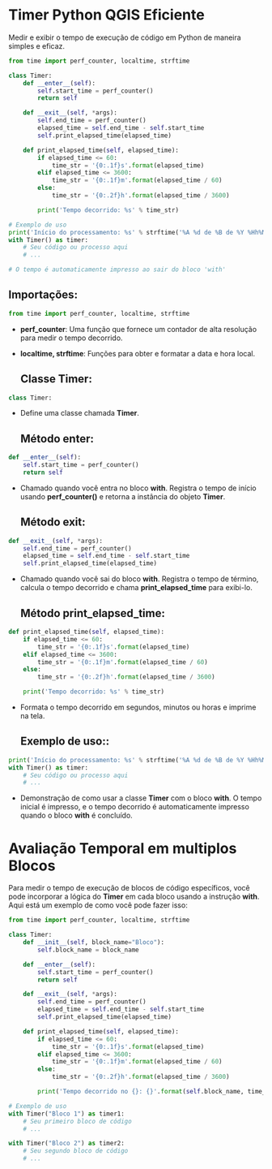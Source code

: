 # Timer Python QGIS Eficiente 
Medir e exibir o tempo de execução de código em Python de maneira simples e eficaz.
```py
from time import perf_counter, localtime, strftime

class Timer:
    def __enter__(self):
        self.start_time = perf_counter()
        return self

    def __exit__(self, *args):
        self.end_time = perf_counter()
        elapsed_time = self.end_time - self.start_time
        self.print_elapsed_time(elapsed_time)

    def print_elapsed_time(self, elapsed_time):
        if elapsed_time <= 60:
            time_str = '{0:.1f}s'.format(elapsed_time)
        elif elapsed_time <= 3600:
            time_str = '{0:.1f}m'.format(elapsed_time / 60)
        else:
            time_str = '{0:.2f}h'.format(elapsed_time / 3600)

        print('Tempo decorrido: %s' % time_str)

# Exemplo de uso
print('Início do processamento: %s' % strftime('%A %d de %B de %Y %Hh%Mmin%Sseg %Z', localtime()))
with Timer() as timer:
    # Seu código ou processo aqui
    # ...

# O tempo é automaticamente impresso ao sair do bloco 'with'
```
## Importações:
```py
from time import perf_counter, localtime, strftime
```
+ **perf_counter**: Uma função que fornece um contador de alta resolução para medir o tempo decorrido.
+ **localtime, strftime**: Funções para obter e formatar a data e hora local.

  ## Classe Timer:
```py
class Timer:
```
+ Define uma classe chamada **Timer**.

  ## Método **__enter__**:
```py
def __enter__(self):
    self.start_time = perf_counter()
    return self
```
+ Chamado quando você entra no bloco **with**. Registra o tempo de início usando **perf_counter()** e retorna a instância do objeto **Timer**.

  ## Método **__exit__**:
```py
def __exit__(self, *args):
    self.end_time = perf_counter()
    elapsed_time = self.end_time - self.start_time
    self.print_elapsed_time(elapsed_time)
```
+ Chamado quando você sai do bloco **with**. Registra o tempo de término, calcula o tempo decorrido e chama **print_elapsed_time** para exibi-lo.

  ## Método **print_elapsed_time**:
```py
def print_elapsed_time(self, elapsed_time):
    if elapsed_time <= 60:
        time_str = '{0:.1f}s'.format(elapsed_time)
    elif elapsed_time <= 3600:
        time_str = '{0:.1f}m'.format(elapsed_time / 60)
    else:
        time_str = '{0:.2f}h'.format(elapsed_time / 3600)

    print('Tempo decorrido: %s' % time_str)
```
+ Formata o tempo decorrido em segundos, minutos ou horas e imprime na tela.

  ## Exemplo de uso::
```py
print('Início do processamento: %s' % strftime('%A %d de %B de %Y %Hh%Mmin%Sseg %Z', localtime()))
with Timer() as timer:
    # Seu código ou processo aqui
    # ...
```
+ Demonstração de como usar a classe **Timer** com o bloco **with**. O tempo inicial é impresso, e o tempo decorrido é automaticamente impresso quando o bloco **with** é concluído.

# Avaliação Temporal em multiplos Blocos 

Para medir o tempo de execução de blocos de código específicos, você pode incorporar a lógica do **Timer** em cada bloco usando a instrução **with**. Aqui está um exemplo de como você pode fazer isso:

```py
from time import perf_counter, localtime, strftime

class Timer:
    def __init__(self, block_name="Bloco"):
        self.block_name = block_name

    def __enter__(self):
        self.start_time = perf_counter()
        return self

    def __exit__(self, *args):
        self.end_time = perf_counter()
        elapsed_time = self.end_time - self.start_time
        self.print_elapsed_time(elapsed_time)

    def print_elapsed_time(self, elapsed_time):
        if elapsed_time <= 60:
            time_str = '{0:.1f}s'.format(elapsed_time)
        elif elapsed_time <= 3600:
            time_str = '{0:.1f}m'.format(elapsed_time / 60)
        else:
            time_str = '{0:.2f}h'.format(elapsed_time / 3600)

        print('Tempo decorrido no {}: {}'.format(self.block_name, time_str))

# Exemplo de uso
with Timer("Bloco 1") as timer1:
    # Seu primeiro bloco de código
    # ...

with Timer("Bloco 2") as timer2:
    # Seu segundo bloco de código
    # ...
```
